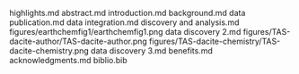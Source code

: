 highlights.md
abstract.md
introduction.md
background.md
data publication.md
data integration.md
discovery and analysis.md
figures/earthchemfig1/earthchemfig1.png
data discovery 2.md
figures/TAS-dacite-author/TAS-dacite-author.png
figures/TAS-dacite-chemistry/TAS-dacite-chemistry.png
data discovery 3.md
benefits.md
acknowledgments.md
biblio.bib